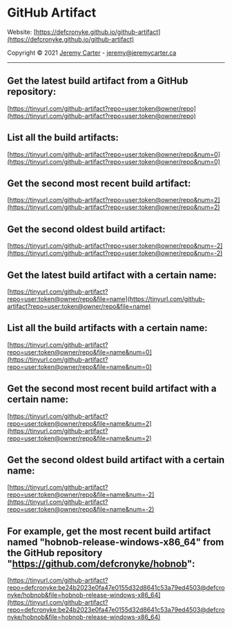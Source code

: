 # GitHub Artifact  
  
Website: [https://defcronyke.github.io/github-artifact](https://defcronyke.github.io/github-artifact)  
  
Copyright © 2021 [Jeremy Carter](https://eternalvoid.net) - [jeremy@jeremycarter.ca](mailto:jeremy@jeremycarter.ca)  
  
---------------------------  
  
Get the latest build artifact from a GitHub repository:  
-------------------------------------------------------  
[https://tinyurl.com/github-artifact?repo=user:token@owner/repo](https://tinyurl.com/github-artifact?repo=user:token@owner/repo)  
  
List all the build artifacts:  
-----------------------------  
[https://tinyurl.com/github-artifact?repo=user:token@owner/repo&num=0](https://tinyurl.com/github-artifact?repo=user:token@owner/repo&num=0)  
  
Get the second most recent build artifact:  
------------------------------------------  
[https://tinyurl.com/github-artifact?repo=user:token@owner/repo&num=2](https://tinyurl.com/github-artifact?repo=user:token@owner/repo&num=2)  
  
Get the second oldest build artifact:  
-------------------------------------  
[https://tinyurl.com/github-artifact?repo=user:token@owner/repo&num=-2](https://tinyurl.com/github-artifact?repo=user:token@owner/repo&num=-2)  
  
Get the latest build artifact with a certain name:  
--------------------------------------------------  
[https://tinyurl.com/github-artifact?repo=user:token@owner/repo&file=name](https://tinyurl.com/github-artifact?repo=user:token@owner/repo&file=name)  
  
List all the build artifacts with a certain name:  
-------------------------------------------------  
[https://tinyurl.com/github-artifact?repo=user:token@owner/repo&file=name&num=0](https://tinyurl.com/github-artifact?repo=user:token@owner/repo&file=name&num=0)  
  
Get the second most recent build artifact with a certain name:  
--------------------------------------------------------------  
[https://tinyurl.com/github-artifact?repo=user:token@owner/repo&file=name&num=2](https://tinyurl.com/github-artifact?repo=user:token@owner/repo&file=name&num=2)  
  
Get the second oldest build artifact with a certain name:  
---------------------------------------------------------  
[https://tinyurl.com/github-artifact?repo=user:token@owner/repo&file=name&num=-2](https://tinyurl.com/github-artifact?repo=user:token@owner/repo&file=name&num=-2)  
  
For example, get the most recent build artifact named "hobnob-release-windows-x86_64" from the GitHub repository "<a href="https://github.com/defcronyke/hobnob">https://github.com/defcronyke/hobnob</a>":<br>  
--------------------------------------------------------------------------------------------------------------------------------------------------------------------------------------------------------------------  
[https://tinyurl.com/github-artifact?repo=defcronyke:be24b2023e0fa47e0155d32d8641c53a79ed4503@defcronyke/hobnob&file=hobnob-release-windows-x86_64](https://tinyurl.com/github-artifact?repo=defcronyke:be24b2023e0fa47e0155d32d8641c53a79ed4503@defcronyke/hobnob&file=hobnob-release-windows-x86_64)  
  
